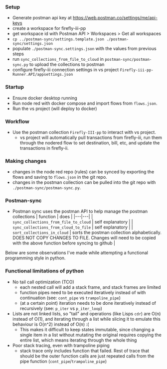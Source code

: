 ### Setup
- Generate postman api key at https://web.postman.co/settings/me/api-keys
- create a workspace for firefly-iii-pp
- get workspace id with Postman API > Workspaces > Get all workspaces
- `cp ../postman-sync/settings.template.json ./postman-sync/settings.json`
- populate `./postman-sync.settings.json` with the values from previous steps
- run `sync_collections_from_file_to_cloud` in `postman-sync/postman-sync.py` to upload the collections to postman
- configure firefly-iii connection settings in vs project `Firefly-iii-pp-Runner.API/appsettings.json`

### Startup
- Ensure docker desktop running
- Run node red with docker compose and import flows from `flows.json`.
- Run the vs project (will deploy to docker)

### Workflow
- Use the postman collection `Firefly-III-pp` to interact with vs project.
    - vs project will automatically pull transactions from firefly-iii, run them through the nodered flow to set destination, bill, etc, and update the transactions in firefly-ii.

### Making changes
- changes in the node red repo (rules) can be synced by exporting the flows and saving to `flows.json` in the git repo.
- changes in the postman collection can be pulled into the git repo with `./postman-sync/postman-sync.py`.

### Postman-sync
- Postman sync uses the postman API to help manage the postman collections
| function | does |
|---|---|
| `sync_collections_from_file_to_cloud` | self explanatory |
| `sync_collections_from_cloud_to_file` | self explanatory |
| `sort_collections_in_cloud` | sorts the postman collection alphabetically. DOES NOT COPY CHANGES TO FILE. Changes will need to be copied with the above function before syncing to github |


Below are some observations I've made while attempting a functional programming style in python.

### Functional limitations of python
- No tail call optimization (TCO)
    - each nested call will add a stack frame, and stack frames are limited
    - function pipes need to be executed iteratively instead of with continuation (see: `cont_pipe` vs `trampoline_pipe`)
    - (at a certain point) iteration needs to be done iteratively instead of recursively (see: `p_iter` vs `p_iter_loop`)
- Lists are not linked lists, so "tail" and operations (like Lisps `cdr`) are O(n) instead of O(1), and iterating through a list while slicing it to emulate this behaviour is O(n^2) instead of O(n) :(
    - This makes it difficult to keep states immutable, since changing a single item in a list without mutating the original requires copying the entire list, which means iterating through the whole thing
- Poor stack tracing, even with trampoline piping
    - stack trace only includes function that failed. Rest of trace that should be the outer function calls are just repeated calls from the pipe function (`cont_pipe`/`trampoline_pipe`)